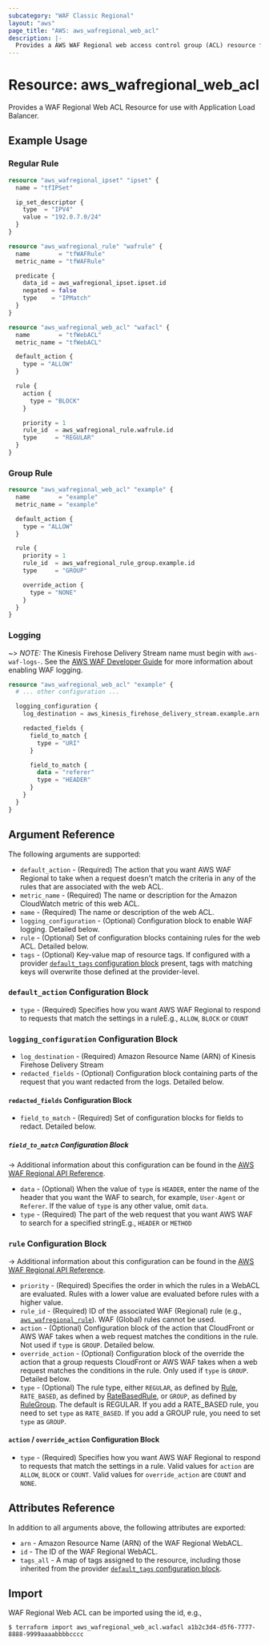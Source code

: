```yaml
---
subcategory: "WAF Classic Regional"
layout: "aws"
page_title: "AWS: aws_wafregional_web_acl"
description: |-
  Provides a AWS WAF Regional web access control group (ACL) resource for use with ALB.
---
```


# Resource: aws_wafregional_web_acl

Provides a WAF Regional Web ACL Resource for use with Application Load Balancer.

## Example Usage

### Regular Rule

```terraform
resource "aws_wafregional_ipset" "ipset" {
  name = "tfIPSet"

  ip_set_descriptor {
    type  = "IPV4"
    value = "192.0.7.0/24"
  }
}

resource "aws_wafregional_rule" "wafrule" {
  name        = "tfWAFRule"
  metric_name = "tfWAFRule"

  predicate {
    data_id = aws_wafregional_ipset.ipset.id
    negated = false
    type    = "IPMatch"
  }
}

resource "aws_wafregional_web_acl" "wafacl" {
  name        = "tfWebACL"
  metric_name = "tfWebACL"

  default_action {
    type = "ALLOW"
  }

  rule {
    action {
      type = "BLOCK"
    }

    priority = 1
    rule_id  = aws_wafregional_rule.wafrule.id
    type     = "REGULAR"
  }
}
```

### Group Rule

```terraform
resource "aws_wafregional_web_acl" "example" {
  name        = "example"
  metric_name = "example"

  default_action {
    type = "ALLOW"
  }

  rule {
    priority = 1
    rule_id  = aws_wafregional_rule_group.example.id
    type     = "GROUP"

    override_action {
      type = "NONE"
    }
  }
}
```

### Logging

~> *NOTE:* The Kinesis Firehose Delivery Stream name must begin with `aws-waf-logs-`. See the [AWS WAF Developer Guide](https://docs.aws.amazon.com/waf/latest/developerguide/logging.html) for more information about enabling WAF logging.

```terraform
resource "aws_wafregional_web_acl" "example" {
  # ... other configuration ...

  logging_configuration {
    log_destination = aws_kinesis_firehose_delivery_stream.example.arn

    redacted_fields {
      field_to_match {
        type = "URI"
      }

      field_to_match {
        data = "referer"
        type = "HEADER"
      }
    }
  }
}
```

## Argument Reference

The following arguments are supported:

* `default_action` - (Required) The action that you want AWS WAF Regional to take when a request doesn't match the criteria in any of the rules that are associated with the web ACL.
* `metric_name` - (Required) The name or description for the Amazon CloudWatch metric of this web ACL.
* `name` - (Required) The name or description of the web ACL.
* `logging_configuration` - (Optional) Configuration block to enable WAF logging. Detailed below.
* `rule` - (Optional) Set of configuration blocks containing rules for the web ACL. Detailed below.
* `tags` - (Optional) Key-value map of resource tags. If configured with a provider [`default_tags` configuration block](/docs/providers/aws/index.html#default_tags-configuration-block) present, tags with matching keys will overwrite those defined at the provider-level.

### `default_action` Configuration Block

* `type` - (Required) Specifies how you want AWS WAF Regional to respond to requests that match the settings in a ruleE.g., `ALLOW`, `BLOCK` or `COUNT`

### `logging_configuration` Configuration Block

* `log_destination` - (Required) Amazon Resource Name (ARN) of Kinesis Firehose Delivery Stream
* `redacted_fields` - (Optional) Configuration block containing parts of the request that you want redacted from the logs. Detailed below.

#### `redacted_fields` Configuration Block

* `field_to_match` - (Required) Set of configuration blocks for fields to redact. Detailed below.

##### `field_to_match` Configuration Block

-> Additional information about this configuration can be found in the [AWS WAF Regional API Reference](https://docs.aws.amazon.com/waf/latest/APIReference/API_regional_FieldToMatch.html).

* `data` - (Optional) When the value of `type` is `HEADER`, enter the name of the header that you want the WAF to search, for example, `User-Agent` or `Referer`. If the value of `type` is any other value, omit `data`.
* `type` - (Required) The part of the web request that you want AWS WAF to search for a specified stringE.g., `HEADER` or `METHOD`

### `rule` Configuration Block

-> Additional information about this configuration can be found in the [AWS WAF Regional API Reference](https://docs.aws.amazon.com/waf/latest/APIReference/API_regional_ActivatedRule.html).

* `priority` - (Required) Specifies the order in which the rules in a WebACL are evaluated.
  Rules with a lower value are evaluated before rules with a higher value.
* `rule_id` - (Required) ID of the associated WAF (Regional) rule (e.g., [`aws_wafregional_rule`](/docs/providers/aws/r/wafregional_rule.html)). WAF (Global) rules cannot be used.
* `action` - (Optional) Configuration block of the action that CloudFront or AWS WAF takes when a web request matches the conditions in the rule.  Not used if `type` is `GROUP`. Detailed below.
* `override_action` - (Optional) Configuration block of the override the action that a group requests CloudFront or AWS WAF takes when a web request matches the conditions in the rule.  Only used if `type` is `GROUP`. Detailed below.
* `type` - (Optional) The rule type, either `REGULAR`, as defined by [Rule](http://docs.aws.amazon.com/waf/latest/APIReference/API_Rule.html), `RATE_BASED`, as defined by [RateBasedRule](http://docs.aws.amazon.com/waf/latest/APIReference/API_RateBasedRule.html), or `GROUP`, as defined by [RuleGroup](https://docs.aws.amazon.com/waf/latest/APIReference/API_RuleGroup.html). The default is REGULAR. If you add a RATE_BASED rule, you need to set `type` as `RATE_BASED`. If you add a GROUP rule, you need to set `type` as `GROUP`.

#### `action` / `override_action` Configuration Block

* `type` - (Required) Specifies how you want AWS WAF Regional to respond to requests that match the settings in a rule. Valid values for `action` are `ALLOW`, `BLOCK` or `COUNT`. Valid values for `override_action` are `COUNT` and `NONE`.

## Attributes Reference

In addition to all arguments above, the following attributes are exported:

* `arn` - Amazon Resource Name (ARN) of the WAF Regional WebACL.
* `id` - The ID of the WAF Regional WebACL.
* `tags_all` - A map of tags assigned to the resource, including those inherited from the provider [`default_tags` configuration block](/docs/providers/aws/index.html#default_tags-configuration-block).

## Import

WAF Regional Web ACL can be imported using the id, e.g.,

```
$ terraform import aws_wafregional_web_acl.wafacl a1b2c3d4-d5f6-7777-8888-9999aaaabbbbcccc
```
